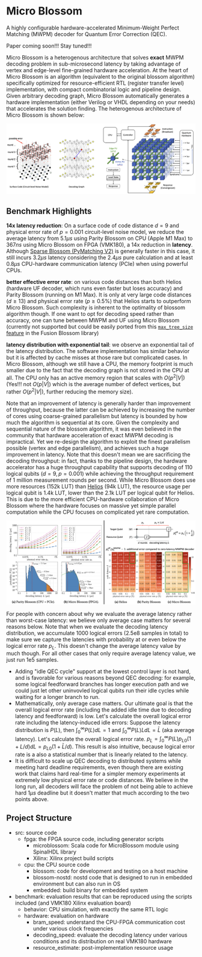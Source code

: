 # Micro Blossom

A highly configurable hardware-accelerated Minimum-Weight Perfect Matching (MWPM) decoder for Quantum Error Correction (QEC).

Paper coming soon!!! Stay tuned!!!

Micro Blossom is a heterogenous architecture that solves **exact** MWPM decoding problem in sub-microsecond latency by
taking advantage of vertex and edge-level fine-grained hardware acceleration.
At the heart of Micro Blossom is an algorithm (equivalent to the original blossom algorithm) specifically optimized for resource-efficient RTL (register transfer level) implementation, with compact combinatorial logic and pipeline design.
Given arbitrary decoding graph, Micro Blossom automatically generates a hardware implementation (either Verilog or VHDL depending on your needs) that accelerates the solution finding.
The heterogenous architecture of Micro Blossom is shown below:

![](./tutorial/src/img/architecture.png)

## Benchmark Highlights

**14x latency reduction**: On a surface code of code distance $d=9$ and physical error rate of $p=0.001$ circuit-level noise model, we reduce the average
latency from $5.1 \mu s$ using Parity Blossom on CPU (Apple M1 Max) to $367 ns$ using Micro Blossom on FPGA (VMK180), a 14x reduction in **latency**.
Although [Sparse Blossom (PyMatching V2)](https://github.com/oscarhiggott/PyMatching) is generally faster in this case, it still incurs $3.2 \mu s$ latency considering the $2.4 \mu s$ pure calculation and at least $0.8 \mu s$ CPU-hardware communication latency (PCIe) when using powerful CPUs.

**better effective error rate**: on various code distances than both Helios (hardware UF decoder, which runs even faster but loses accuracy) and Parity Blossom (running on M1 Max). It is only at very large code distances ($d \ge 13$) and physical error rate ($p \ge 0.5\%$) that Helios starts to outperform Micro Blossom. Such complexity is inherent to the optimality of blossom algorithm though. If one want to opt for decoding speed rather than accuracy, one can tune between MWPM and UF using Micro Blossom (currently not supported but could be easily ported from this [`max_tree_size` feature](https://github.com/yuewuo/fusion-blossom/issues/31) in the Fusion Blossom library)

**latency distribution with exponential tail**: we observe an exponential tail of the latency distribution. The software implementation has similar behavior but it is affected by cache misses at those rare but complicated cases. In Micro Blossom, although we still have a CPU, the memory footprint is much smaller due to the fact that the decoding graph is not stored in the CPU at all. The CPU only has an active memory region that scales with $O(p^2 |V|)$ (Yes!!! not $O(p|V|)$ which is the average number of defect vertices, but rather $O(p^2 |V|)$, further reducing the memory size).

Note that an improvement of latency is generally harder than improvement of throughput, because the latter can be achieved by
increasing the number of cores using coarse-grained parallelism but latency is bounded by how much the algorithm is sequential at its core. Given the complexity and sequential nature of the blossom
algorithm, it was even believed in the community that hardware acceleration of exact MWPM decoding is impractical. Yet we re-design the algorithm
to exploit the finest parallelism possible (vertex and edge parallelism), and achieves such a huge improvement in latency.
Note that this doesn't mean we are sacrificing the decoding throughput: in fact, thanks to the pipeline design, the hardware accelerator
has a huge throughput capability that supports decoding of 110 logical qubits ($d=9, p=0.001$) while achieving the throughput requirement of 1 million measurement
rounds per second.
While Micro Blossom does use more resources (152k LUT) than [Helios](https://github.com/NamiLiy/Helios_scalable_QEC) (94k LUT),
the resource usage per logical qubit is 1.4k LUT, lower than the 2.1k LUT per logical qubit for Helios.
This is due to the more efficient CPU-hardware collaboration of Micro Blossom where the hardware focuses on massive yet simple parallel computation while the
CPU focuses on complicated yet rare computation.

![](./tutorial/src/img/benchmark.png)

For people with concern about why we evaluate the average latency rather than worst-case latency: we believe only average case matters for several reasons below. Note that when we evaluate the decoding latency distribution, we accumulate 1000 logical errors (2.5e8 samples in total) to make sure we capture the latencies with probability at or even below the logical error rate $p_L$. This doesn't change the average latency value by much though. For all other cases that only require average latency value, we just run 1e5 samples.

- Adding "idle QEC cycle" support at the lowest control layer is not hard, and is favorable for various reasons beyond QEC decoding: for example, some logical feedforward branches has longer execution path and we could just let other uninvovled logical qubits run their idle cycles while waiting for a longer branch to run.
- Mathematically, only average case matters. Our ultimate goal is that the overall logical error rate (including the added idle time due to decoding latency and feedforward) is low. Let's calculate the overall logical error rate including the latency-induced idle errors: Suppose the latency distribution is $P(L)$, then $\int_0^\infty P(L) dL = 1$ and $\int_0^\infty P(L) L dL = \bar{L}$ (aka average latency). Let's calculate the overall logical error rate. $p_L = \int_0^\infty P(L) p_{L0} (1 + L/d) dL = p_{L0} (1 + \bar{L}/d)$. This result is also intuitive, because logical error rate is a also a statistical number that is linearly related to the latency.
- It is difficult to scale up QEC decoding to distributed systems while meeting hard deadline requirements, even though there are existing work that claims hard real-time for a simpler memory experiments at extremely low physical error rate or code distances. We believe in the long run, all decoders will face the problem of not being able to achieve hard $1 \mu s$ deadline but it doesn't matter that much according to the two points above.

## Project Structure

- src: source code
  - fpga: the FPGA source code, including generator scripts
    - microblossom: Scala code for MicroBlossom module using SpinalHDL library
    - Xilinx: Xilinx project build scripts
  - cpu: the CPU source code
    - blossom: code for development and testing on a host machine
    - blossom-nostd: nostd code that is designed to run in embedded environment but can also run in OS
    - embedded: build binary for embedded system
- benchmark: evaluation results that can be reproduced using the scripts included (and VMK180 Xilinx evaluation board)
  - behavior: CPU simulation, with exactly the same RTL logic
  - hardware: evaluation on hardware
    - bram_speed: understand the CPU-FPGA communication cost under various clock frequencies
    - decoding_speed: evaluate the decoding latency under various conditions and its distribution on real VMK180 hardware
    - resource_estimate: post-implementation resource usage
